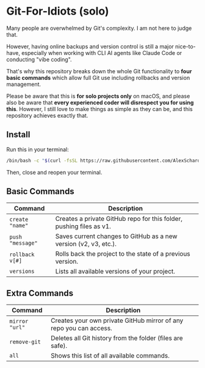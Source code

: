 # Git-For-Idiots (solo)

Many people are overwhelmed by Git's complexity. I am not here to judge that.

However, having online backups and version control is still a major nice-to-have, especially when working with CLI AI agents like Claude Code or conducting "vibe coding".

That's why this repository breaks down the whole Git functionality to **four basic commands** which allow full Git use including rollbacks and version management.

Please be aware that this is **for solo projects only** on macOS, and please also be aware that **every experienced coder will disrespect you for using this**. 
However, I still love to make things as simple as they can be, and this repository achieves exactly that.

## Install
Run this in your terminal:
```bash
/bin/bash -c "$(curl -fsSL https://raw.githubusercontent.com/AlexSchardin/Git-For-Idiots-solo/main/install.sh)"
```
Then, close and reopen your terminal.

## Basic Commands
| Command | Description |
|---------|-------------|
| `create "name"` | Creates a private GitHub repo for this folder, pushing files as v1. |
| `push "message"` | Saves current changes to GitHub as a new version (v2, v3, etc.). |
| `rollback v[#]` | Rolls back the project to the state of a previous version. |
| `versions` | Lists all available versions of your project. |

## Extra Commands
| Command | Description |
|---------|-------------|
| `mirror "url"` | Creates your own private GitHub mirror of any repo you can access. |
| `remove-git` | Deletes all Git history from the folder (files are safe). |
| `all` | Shows this list of all available commands. |
